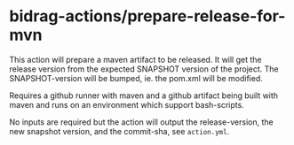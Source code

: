 # bidrag-actions/prepare-release-for-mvn

This action will prepare a maven artifact to be released. It will get the
release version from the expected SNAPSHOT version of the project. The
SNAPSHOT-version will be bumped, ie. the pom.xml will be modified.

Requires a github runner with maven and a github artifact being built
with maven and runs on an environment which support bash-scripts.

No inputs are required but the action will output the release-version,
the new snapshot version, and the commit-sha, see `action.yml`.
